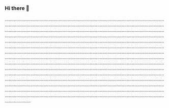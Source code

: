 ### Hi there 👋

........................................................................................................................................................................................................................................................................................................................................................................................................................................................................................................................................................................................................................................................................................................................................................................................................................................................................................................................................................................................................................................................................................................................................................................................................................................................................................................................................................................................................................................................................................................................................................................................................................................................................................................................................................................................................................................................................................................................................................